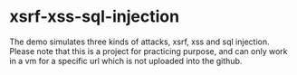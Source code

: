 # xsrf-xss-sql-injection
The demo simulates three kinds of attacks, xsrf, xss and sql injection.
Please note that this is a project for practicing purpose, and can only work in a vm for a specific url which is not uploaded into the github.
